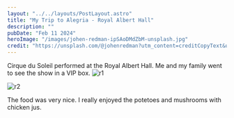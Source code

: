 ```yaml
---
layout: "../../layouts/PostLayout.astro"
title: "My Trip to Alegria - Royal Albert Hall"
description: ""
pubDate: "Feb 11 2024"
heroImage: "/images/johen-redman-ipSAoDMdZbM-unsplash.jpg"
credit: "https://unsplash.com/@johenredman?utm_content=creditCopyText&utm_medium=referral&utm_source=unsplash"  
---
```

Cirque du Soleil performed at the Royal Albert Hall. Me and my family went to see the show in a VIP box.
<img src="https://eniseperera-media.s3.eu-west-2.amazonaws.com/feb-24/IMG_2758.png" alt="r1" />

<img src="https://eniseperera-media.s3.eu-west-2.amazonaws.com/feb-24/IMG_2764.png" alt="r2" />

The food was very nice. I really enjoyed the potetoes and mushrooms with chicken jus.
